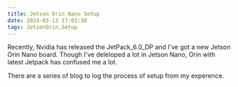 ```yaml
---
title: Jetson Orin Nano Setup
date: 2024-03-13 17:03:38
tags: JetsonOrin,Setup
---
```


Recently, Nvidia has released the JetPack_6.0_DP and I've got a new Jetson Orin Nano board. Though I've deleloped a lot in Jetson Nano, Orin with latest Jetpack has confused me a lot.

There are a series of blog to log the process of setup from my experence.
